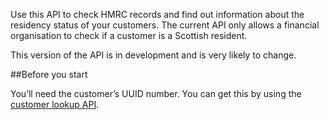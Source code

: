 

Use this API to check HMRC records and find out information about the residency status of your customers. The current API only allows a financial organisation to check if a customer is a Scottish resident.

This version of the API is in development and is very likely to change.

##Before you start

You’ll need the customer’s UUID number. You can get this by using the [customer lookup API](/api-documentation/docs/api/service/customer/).
